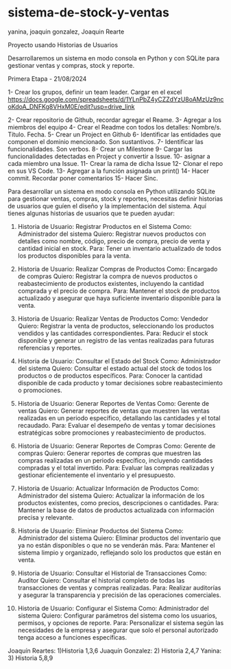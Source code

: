 # sistema-de-stock-y-ventas
yanina, joaquin gonzalez, Joaquin Rearte 

Proyecto usando Historias de Usuarios



Desarrollaremos un sistema en modo consola en Python y con SQLite para gestionar ventas y compras, stock y reporte.

Primera Etapa - 21/08/2024

1- Crear los grupos, definir un team leader. Cargar en el excel
https://docs.google.com/spreadsheets/d/1YLnPbZ4yCZZdYzU8oAMzUz9ncoKdoA_DNFKg8VHxM0E/edit?usp=drive_link

2- Crear repositorio de Github, recordar agregar el Reame.
3- Agregar a los miembros del equipo
4- Crear el Readme con todos los detalles:
	Nombre/s.
	Título.
	Fecha.
5- Crear un Project en Github
6- Identificar las entidades que componen el dominio mencionado. Son sustantivos.
7- Identificar las funcionalidades. Son verbos.
8- Crear un Milestone
9- Cargar las funcionalidades detectadas en Project y convertir a Issue.
10- asignar a cada miembro una Issue.
11- Crear la rama de dicha Issue
12- Clonar el repo en sus VS Code.
13- Agregar a la función asignada un print()
14- Hacer commit. Recordar poner comentarios
15- Hacer Sinc.

Para desarrollar un sistema en modo consola en Python utilizando SQLite para gestionar ventas, compras, stock y reportes, necesitas definir historias de usuarios que guíen el diseño y la implementación del sistema. Aquí tienes algunas historias de usuarios que te pueden ayudar:

1. Historia de Usuario: Registrar Productos en el Sistema
Como: Administrador del sistema
Quiero: Registrar nuevos productos con detalles como nombre, código, precio de compra, precio de venta y cantidad inicial en stock.
Para: Tener un inventario actualizado de todos los productos disponibles para la venta. 

2. Historia de Usuario: Realizar Compras de Productos
Como: Encargado de compras
Quiero: Registrar la compra de nuevos productos o reabastecimiento de productos existentes, incluyendo la cantidad comprada y el precio de compra.
Para: Mantener el stock de productos actualizado y asegurar que haya suficiente inventario disponible para la venta.

3. Historia de Usuario: Realizar Ventas de Productos
Como: Vendedor
Quiero: Registrar la venta de productos, seleccionando los productos vendidos y las cantidades correspondientes.
Para: Reducir el stock disponible y generar un registro de las ventas realizadas para futuras referencias y reportes.

4. Historia de Usuario: Consultar el Estado del Stock
Como: Administrador del sistema
Quiero: Consultar el estado actual del stock de todos los productos o de productos específicos.
Para: Conocer la cantidad disponible de cada producto y tomar decisiones sobre reabastecimiento o promociones.

5. Historia de Usuario: Generar Reportes de Ventas
Como: Gerente de ventas
Quiero: Generar reportes de ventas que muestren las ventas realizadas en un periodo específico, detallando las cantidades y el total recaudado.
Para: Evaluar el desempeño de ventas y tomar decisiones estratégicas sobre promociones y reabastecimiento de productos.

6. Historia de Usuario: Generar Reportes de Compras
Como: Gerente de compras
Quiero: Generar reportes de compras que muestren las compras realizadas en un periodo específico, incluyendo cantidades compradas y el total invertido.
Para: Evaluar las compras realizadas y gestionar eficientemente el inventario y el presupuesto.

7. Historia de Usuario: Actualizar Información de Productos
Como: Administrador del sistema
Quiero: Actualizar la información de los productos existentes, como precios, descripciones o cantidades.
Para: Mantener la base de datos de productos actualizada con información precisa y relevante.

8. Historia de Usuario: Eliminar Productos del Sistema
Como: Administrador del sistema
Quiero: Eliminar productos del inventario que ya no están disponibles o que no se venderán más.
Para: Mantener el sistema limpio y organizado, reflejando solo los productos que están en venta.

9. Historia de Usuario: Consultar el Historial de Transacciones
Como: Auditor
Quiero: Consultar el historial completo de todas las transacciones de ventas y compras realizadas.
Para: Realizar auditorías y asegurar la transparencia y precisión de las operaciones comerciales.

10. Historia de Usuario: Configurar el Sistema
Como: Administrador del sistema
Quiero: Configurar parámetros del sistema como los usuarios, permisos, y opciones de reporte.
Para: Personalizar el sistema según las necesidades de la empresa y asegurar que solo el personal autorizado tenga acceso a funciones específicas.

Joaquín Reartes: 1)Historia 1,3,6 
Juaquín Gonzalez: 2) Historia 2,4,7 
Yanina: 3) Historia 5,8,9 



